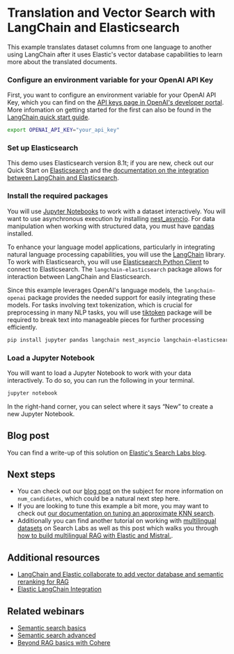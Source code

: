 # Translation and Vector Search with LangChain and Elasticsearch
This example translates dataset columns from one language to another using LangChain after it uses Elastic's vector database capabilities to learn more about the translated documents.

### Configure an environment variable for your OpenAI API Key
First, you want to configure an environment variable for your OpenAI API Key, which you can find on the [API keys page in OpenAI's developer portal](https://platform.openai.com/api-keys). More infomation on getting started for the first can also be found in the [LangChain quick start guide](https://python.langchain.com/v0.1/docs/get_started/quickstart/).

```bash
export OPENAI_API_KEY="your_api_key"
```

### Set up Elasticsearch
This demo uses Elasticsearch version 8.1t; if you are new, check out our Quick Start on [Elasticsearch](https://www.elastic.co/guide/en/elasticsearch/reference/current/getting-started.html) and the [documentation on the integration between LangChain and Elasticsearch](https://python.langchain.com/v0.2/docs/integrations/vectorstores/elasticsearch/).

### Install the required packages
You will use [Jupyter Notebooks](https://jupyter.org/) to work with a dataset interactively. You will want to use asynchronous execution by installing [nest_asyncio](https://pypi.org/project/nest-asyncio/). For data manipulation when working with structured data, you must have [pandas](https://pandas.pydata.org/) installed.

To enhance your language model applications, particularly in integrating natural language processing capabilities, you will use the [LangChain](https://langchain.com/) library. To work with Elasticsearch, you will use [Elasticsearch Python Client](https://www.elastic.co/guide/en/elasticsearch/client/python-api/current/getting-started-python.html) to connect to Elasticsearch. The `langchain-elasticsearch` package allows for interaction between LangChain and Elasticsearch.

Since this example leverages OpenAI's language models, the `langchain-openai` package provides the needed support for easily integrating these models. For tasks involving text tokenization, which is crucial for preprocessing in many NLP tasks, you will use  [tiktoken](https://pypi.org/project/tiktoken/) package will be required to break text into manageable pieces for further processing efficiently.

```bash
pip install jupyter pandas langchain nest_asyncio langchain-elasticsearch langchain-openai tiktoken elasticsearch datasets
```

### Load a Jupyter Notebook
You will want to load a Jupyter Notebook to work with your data interactively. To do so, you can run the following in your terminal.

```bash
jupyter notebook
```

In the right-hand corner, you can select where it says “New” to create a new Jupyter Notebook.

## Blog post
You can find a write-up of this solution on [Elastic's Search Labs blog](https://www.elastic.co/search-labs/blog/unlocking-multilingual-insights).

## Next steps
- You can check out our [blog post](https://www.elastic.co/search-labs/blog/elasticsearch-knn-and-num-candidates-strategies) on the subject for more information on `num_candidates`, which could be a natural next step here. 
- If you are looking to tune this example a bit more, you may want to check out [our documentation on tuning an approximate KNN search](https://www.elastic.co/guide/en/elasticsearch/reference/current/tune-knn-search.html).
- Additionally you can find another tutorial on working with [multilingual datasets](https://github.com/elastic/elasticsearch-labs/blob/main/notebooks/search/04-multilingual.ipynb) on Search Labs as well as this post which walks you through [how to build multilingual RAG with Elastic and Mistral.](https://www.elastic.co/search-labs/blog/building-multilingual-rag-with-elastic-and-mistral).

## Additional resources
- [LangChain and Elastic collaborate to add vector database and semantic reranking for RAG](https://www.elastic.co/search-labs/blog/langchain-collaboration)
- [Elastic LangChain Integration](https://www.elastic.co/search-labs/integrations/langchain)

## Related webinars
- [Semantic search basics](https://www.elastic.co/virtual-events/getting-started-semantic-search-excellence)
- [Semantic search advanced](https://www.elastic.co/virtual-events/advanced-semantic-search-excellence)
- [Beyond RAG basics with Cohere](https://www.elastic.co/virtual-events/beyond-rag-basics)
